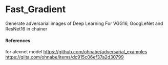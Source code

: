# Fast_Gradient

Generate adversarial images of Deep Learning
For VGG16, GoogLeNet and ResNet16 in chainer


#### References
for alexnet model
https://github.com/ohnabe/adversarial_examples
https://qiita.com/ohnabe/items/dc915c06ef37a2d30799 
